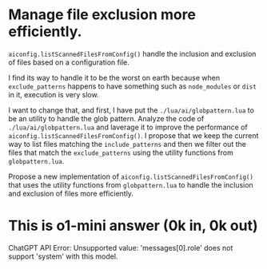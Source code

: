 # Manage file exclusion more efficiently. 

`aiconfig.listScannedFilesFromConfig()` handle the inclusion and exclusion of files based on a configuration file.

I find its way to handle it to be the worst on earth because when `exclude_patterns` happens to have something such as `node_modules` or `dist` in it,
execution is very slow.

I want to change that, and first, I have put the `./lua/ai/globpattern.lua` to be an utility to handle the glob pattern.
Analyze the code of `./lua/ai/globpattern.lua` and laverage it to improve the performance of `aiconfig.listScannedFilesFromConfig()`.
I propose that we keep the current way to list files matching the `include_patterns` and then we filter out the files that match the `exclude_patterns` using the utility functions from `globpattern.lua`.

Propose a new implementation of `aiconfig.listScannedFilesFromConfig()` that uses the utility functions from `globpattern.lua` to handle the inclusion and exclusion of files more efficiently.



# This is o1-mini answer (0k in, 0k out)

ChatGPT API Error: Unsupported value: 'messages[0].role' does not support 'system' with this model.

